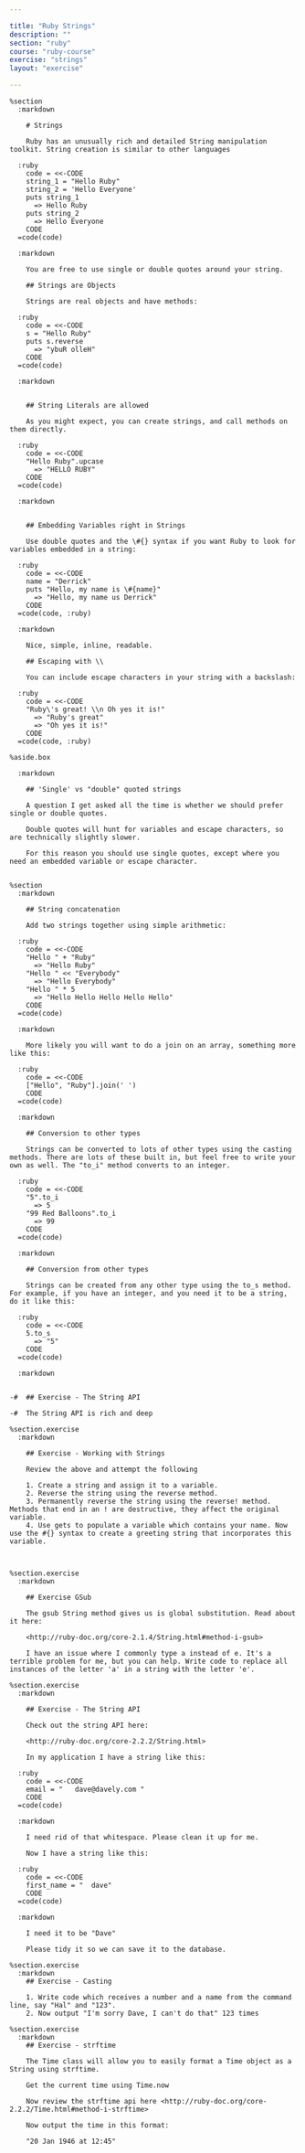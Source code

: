 ```yaml
---

title: "Ruby Strings"
description: ""
section: "ruby"
course: "ruby-course"
exercise: "strings"
layout: "exercise"

---
```


    %section
      :markdown

        # Strings

        Ruby has an unusually rich and detailed String manipulation toolkit. String creation is similar to other languages

      :ruby
        code = <<-CODE
        string_1 = "Hello Ruby"
        string_2 = 'Hello Everyone'
        puts string_1
          => Hello Ruby
        puts string_2
          => Hello Everyone
        CODE
      =code(code)

      :markdown

        You are free to use single or double quotes around your string.

        ## Strings are Objects

        Strings are real objects and have methods:

      :ruby
        code = <<-CODE
        s = "Hello Ruby"
        puts s.reverse
          => "ybuR olleH"
        CODE
      =code(code)

      :markdown


        ## String Literals are allowed

        As you might expect, you can create strings, and call methods on them directly.

      :ruby
        code = <<-CODE
        "Hello Ruby".upcase
          => "HELLO RUBY"
        CODE
      =code(code)

      :markdown


        ## Embedding Variables right in Strings

        Use double quotes and the \#{} syntax if you want Ruby to look for variables embedded in a string:

      :ruby
        code = <<-CODE
        name = "Derrick"
        puts "Hello, my name is \#{name}"
          => "Hello, my name us Derrick"
        CODE
      =code(code, :ruby)

      :markdown

        Nice, simple, inline, readable.

        ## Escaping with \\

        You can include escape characters in your string with a backslash:

      :ruby
        code = <<-CODE
        "Ruby\'s great! \\n Oh yes it is!"
          => "Ruby's great"
          => "Oh yes it is!"
        CODE
      =code(code, :ruby)

    %aside.box

      :markdown

        ## 'Single' vs "double" quoted strings

        A question I get asked all the time is whether we should prefer single or double quotes.

        Double quotes will hunt for variables and escape characters, so are technically slightly slower.

        For this reason you should use single quotes, except where you need an embedded variable or escape character.


    %section
      :markdown

        ## String concatenation

        Add two strings together using simple arithmetic:

      :ruby
        code = <<-CODE
        "Hello " + "Ruby"
          => "Hello Ruby"
        "Hello " << "Everybody"
          => "Hello Everybody"
        "Hello " * 5
          => "Hello Hello Hello Hello Hello"
        CODE
      =code(code)

      :markdown

        More likely you will want to do a join on an array, something more like this:

      :ruby
        code = <<-CODE
        ["Hello", "Ruby"].join(' ')
        CODE
      =code(code)

      :markdown

        ## Conversion to other types

        Strings can be converted to lots of other types using the casting methods. There are lots of these built in, but feel free to write your own as well. The "to_i" method converts to an integer.

      :ruby
        code = <<-CODE
        "5".to_i
          => 5
        "99 Red Balloons".to_i
          => 99
        CODE
      =code(code)

      :markdown

        ## Conversion from other types

        Strings can be created from any other type using the to_s method. For example, if you have an integer, and you need it to be a string, do it like this:

      :ruby
        code = <<-CODE
        5.to_s
          => "5"
        CODE
      =code(code)

      :markdown


    -#  ## Exercise - The String API

    -#  The String API is rich and deep

    %section.exercise
      :markdown

        ## Exercise - Working with Strings

        Review the above and attempt the following

        1. Create a string and assign it to a variable.
        2. Reverse the string using the reverse method.
        3. Permanently reverse the string using the reverse! method. Methods that end in an ! are destructive, they affect the original variable.
        4. Use gets to populate a variable which contains your name. Now use the #{} syntax to create a greeting string that incorporates this variable.



    %section.exercise
      :markdown

        ## Exercise GSub

        The gsub String method gives us is global substitution. Read about it here:

        <http://ruby-doc.org/core-2.1.4/String.html#method-i-gsub>

        I have an issue where I commonly type a instead of e. It's a terrible problem for me, but you can help. Write code to replace all instances of the letter 'a' in a string with the letter 'e'.

    %section.exercise
      :markdown

        ## Exercise - The String API

        Check out the string API here:

        <http://ruby-doc.org/core-2.2.2/String.html>

        In my application I have a string like this:

      :ruby
        code = <<-CODE
        email = "   dave@davely.com "
        CODE
      =code(code)

      :markdown

        I need rid of that whitespace. Please clean it up for me.

        Now I have a string like this:

      :ruby
        code = <<-CODE
        first_name = "  dave"
        CODE
      =code(code)

      :markdown

        I need it to be "Dave"

        Please tidy it so we can save it to the database.

    %section.exercise
      :markdown
        ## Exercise - Casting

        1. Write code which receives a number and a name from the command line, say "Hal" and "123".
        2. Now output "I'm sorry Dave, I can't do that" 123 times

    %section.exercise
      :markdown
        ## Exercise - strftime

        The Time class will allow you to easily format a Time object as a String using strftime.

        Get the current time using Time.now

        Now review the strftime api here <http://ruby-doc.org/core-2.2.2/Time.html#method-i-strftime>

        Now output the time in this format:

        "20 Jan 1946 at 12:45"
